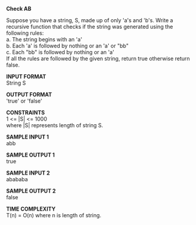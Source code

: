 **Check AB**

Suppose you have a string, S, made up of only 'a's and 'b's. Write a recursive function that checks if the string was generated using the following rules:\
a. The string begins with an 'a'\
b. Each 'a' is followed by nothing or an 'a' or "bb"\
c. Each "bb" is followed by nothing or an 'a'\
If all the rules are followed by the given string, return true otherwise return false.

**INPUT FORMAT**\
String S

**OUTPUT FORMAT**\
'true' or 'false'

**CONSTRAINTS**\
1 <= |S| <= 1000\
where |S| represents length of string S.

**SAMPLE INPUT 1**\
abb

**SAMPLE OUTPUT 1**\
true

**SAMPLE INPUT 2**\
abababa

**SAMPLE OUTPUT 2**\
false

**TIME COMPLEXITY**\
T(n) = O(n) where n is length of string.
